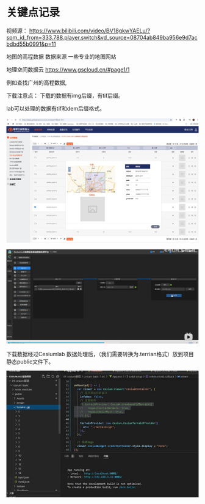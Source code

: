 # 关键点记录

视频源： https://www.bilibili.com/video/BV18gkwYAELu/?spm_id_from=333.788.player.switch&vd_source=08704ab849ba956e9d7acbdbd55b0991&p=11



地图的高程数据    数据来源  一些专业的地图网站

地理空间数据云 https://www.gscloud.cn/#page1/1

例如查找广州的高程数据,

下载注意点： 下载的数据有img后缀，有tif后缀。

 lab可以处理的数据有tif和dem后缀格式。

![](.\img\gaocheng.png)



![](.\img\处理数据.png)

下载数据经过Cesiumlab 数据处理后，（我们需要转换为.terrian格式）放到项目静态public文件下。



![](.\img\地形2.png)











